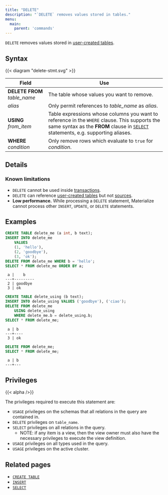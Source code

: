 ```yaml
---
title: "DELETE"
description: "`DELETE` removes values stored in tables."
menu:
  main:
    parent: 'commands'
---
```


`DELETE` removes values stored in [user-created tables](../create-table).

## Syntax

{{< diagram "delete-stmt.svg" >}}

Field | Use
------|-----
**DELETE FROM** _table_name_ | The table whose values you want to remove.
_alias_ | Only permit references to _table_name_ as _alias_.
**USING** _from_item_ | Table expressions whose columns you want to reference in the `WHERE` clause. This supports the same syntax as the **FROM** clause in [`SELECT`](../select) statements, e.g. supporting aliases.
**WHERE** _condition_ | Only remove rows which evaluate to `true` for _condition_.

## Details

### Known limitations

* `DELETE` cannot be used inside [transactions](../begin).
* `DELETE` can reference [user-created tables](../create-table) but not [sources](../create-source).
* **Low performance.** While processing a `DELETE` statement, Materialize cannot
  process other `INSERT`, `UPDATE`, or `DELETE` statements.

## Examples

```sql
CREATE TABLE delete_me (a int, b text);
INSERT INTO delete_me
    VALUES
    (1, 'hello'),
    (2, 'goodbye'),
    (3, 'ok');
DELETE FROM delete_me WHERE b = 'hello';
SELECT * FROM delete_me ORDER BY a;
```
```
 a |    b
---+---------
 2 | goodbye
 3 | ok
```
```sql
CREATE TABLE delete_using (b text);
INSERT INTO delete_using VALUES ('goodbye'), ('ciao');
DELETE FROM delete_me
    USING delete_using
    WHERE delete_me.b = delete_using.b;
SELECT * FROM delete_me;
```
```
 a | b
---+----
 3 | ok
```
```sql
DELETE FROM delete_me;
SELECT * FROM delete_me;
```
```
 a | b
---+---
```

## Privileges

{{< alpha />}}

The privileges required to execute this statement are:

- `USAGE` privileges on the schemas that all relations in the query are contained in.
- `DELETE` privileges on `table_name`.
- `SELECT` privileges on all relations in the query.
  - NOTE: if any item is a view, then the view owner must also have the necessary privileges to
    execute the view definition.
- `USAGE` privileges on all types used in the query.
- `USAGE` privileges on the active cluster.

## Related pages

- [`CREATE TABLE`](../create-table)
- [`INSERT`](../insert)
- [`SELECT`](../select)
